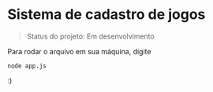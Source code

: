<h1> Sistema de cadastro de jogos </h1>

>Status do projeto: Em desenvolvimento

Para rodar o arquivo em sua máquina, digite

```
node app.js
```
:)